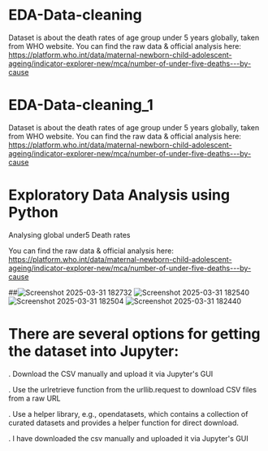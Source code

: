 # EDA-Data-cleaning
Dataset is about the death rates of age group under 5 years globally, taken from WHO website. You can find the raw data &amp; official analysis here: https://platform.who.int/data/maternal-newborn-child-adolescent-ageing/indicator-explorer-new/mca/number-of-under-five-deaths---by-cause
# EDA-Data-cleaning_1
Dataset is about the death rates of age group under 5 years globally, taken from WHO website. You can find the raw data &amp; official analysis here: https://platform.who.int/data/maternal-newborn-child-adolescent-ageing/indicator-explorer-new/mca/number-of-under-five-deaths---by-cause
# Exploratory Data Analysis using Python
Analysing global under5 Death rates

You can find the raw data & official analysis here: https://platform.who.int/data/maternal-newborn-child-adolescent-ageing/indicator-explorer-new/mca/number-of-under-five-deaths---by-cause

##![Screenshot 2025-03-31 182732](https://github.com/user-attachments/assets/879043cd-b5f6-42ce-ac7e-8c4ca68e7e67)
![Screenshot 2025-03-31 182540](https://github.com/user-attachments/assets/269f86f6-305e-4d5f-89ce-a3f55431b339)
![Screenshot 2025-03-31 182504](https://github.com/user-attachments/assets/f79a4abe-f644-4a7b-b8c2-ea5bc529dfea)
![Screenshot 2025-03-31 182440](https://github.com/user-attachments/assets/9e2508e1-305a-48d0-bb69-618e399877e0)

# There are several options for getting the dataset into Jupyter:

. Download the CSV manually and upload it via Jupyter's GUI

. Use the urlretrieve function from the urllib.request to download CSV files from a raw URL

. Use a helper library, e.g., opendatasets, which contains a collection of curated datasets and provides a helper function for direct download.

. I have downloaded the csv manually and uploaded it via Jupyter's GUI
